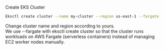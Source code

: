 Create EKS Cluster
```bash
Eksctl create cluster --name my-cluster --region us-east-1 --fargate
```
Change cluster name and region according to yours.  
We use --fargate with eksctl create cluster so that the cluster runs workloads on AWS Fargate (serverless containers) instead of managing EC2 worker nodes manually.
